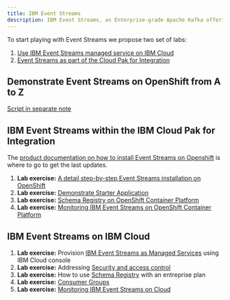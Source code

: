 ```yaml
---
title: IBM Event Streams
description: IBM Event Streams, an Enterprise-grade Apache Kafka offering
---
```


To start playing with Event Streams we propose two set of labs:

1. [Use IBM Event Streams managed service on IBM Cloud](./#ibm-event-streams-on-ibm-cloud)
1. [Event Streams as part of the Cloud Pak for Integration](#ibm-event-streams-on-the-ibm-cloud-pak-for-integration)

## Demonstrate Event Streams on OpenShift from A to Z

[Script in separate note](https://ibm-cloud-architecture.github.io/eda-tech-academy/demo/)

## IBM Event Streams within the IBM Cloud Pak for Integration

The [product documentation on how to install Event Streams on Openshift](https://ibm.github.io/event-streams/installing/installing/) is where to go
to get the last updates.


1. **Lab exercise:** [A detail step-by-step Event Streams installation on OpenShift](../event-streams/es-cp4i/)
1. **Lab exercise:** [Demonstrate Starter Application](/technology/event-streams/starter-app)
1. **Lab exercise:** [Schema Registry on OpenShift Container Platform](/use-cases/schema-registry-on-ocp/)
1. **Lab exercise:** [Monitoring IBM Event Streams on OpenShift Container Platform](/use-cases/monitoring-on-ocp/)


## IBM Event Streams on IBM Cloud

1. **Lab exercise:** Provision [IBM Event Streams as Managed Services](/technology/event-streams/es-maas/es-cloud/) using IBM Cloud console
2. **Lab exercise:** Addressing [Security and access control](/technology/event-streams/es-maas/security/)
3. **Lab exercise:** How to use [Schema Registry](/use-cases/schema-registry-on-cloud/) with an entreprise plan
4. **Lab exercise:** [Consumer Groups](/technology/event-streams/consumergrp/)
5. **Lab exercise:** [Monitoring IBM Event Streams on Cloud](/use-cases/monitoring-on-cloud/)

